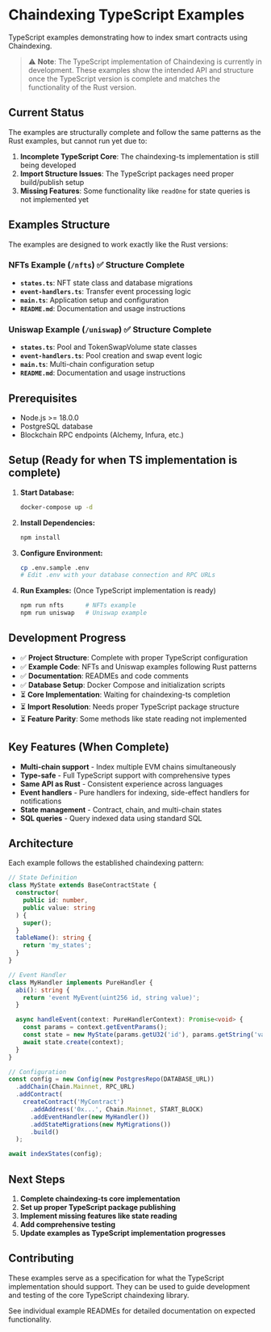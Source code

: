 # Chaindexing TypeScript Examples

TypeScript examples demonstrating how to index smart contracts using Chaindexing.

> ⚠️ **Note**: The TypeScript implementation of Chaindexing is currently in development. These examples show the intended API and structure once the TypeScript version is complete and matches the functionality of the Rust version.

## Current Status

The examples are structurally complete and follow the same patterns as the Rust examples, but cannot run yet due to:

1. **Incomplete TypeScript Core**: The chaindexing-ts implementation is still being developed
2. **Import Structure Issues**: The TypeScript packages need proper build/publish setup
3. **Missing Features**: Some functionality like `readOne` for state queries is not implemented yet

## Examples Structure

The examples are designed to work exactly like the Rust versions:

### NFTs Example (`/nfts`) ✅ Structure Complete

- **`states.ts`**: NFT state class and database migrations
- **`event-handlers.ts`**: Transfer event processing logic
- **`main.ts`**: Application setup and configuration
- **`README.md`**: Documentation and usage instructions

### Uniswap Example (`/uniswap`) ✅ Structure Complete

- **`states.ts`**: Pool and TokenSwapVolume state classes
- **`event-handlers.ts`**: Pool creation and swap event logic
- **`main.ts`**: Multi-chain configuration setup
- **`README.md`**: Documentation and usage instructions

## Prerequisites

- Node.js >= 18.0.0
- PostgreSQL database
- Blockchain RPC endpoints (Alchemy, Infura, etc.)

## Setup (Ready for when TS implementation is complete)

1. **Start Database:**

   ```bash
   docker-compose up -d
   ```

2. **Install Dependencies:**

   ```bash
   npm install
   ```

3. **Configure Environment:**

   ```bash
   cp .env.sample .env
   # Edit .env with your database connection and RPC URLs
   ```

4. **Run Examples:** (Once TypeScript implementation is ready)
   ```bash
   npm run nfts      # NFTs example
   npm run uniswap   # Uniswap example
   ```

## Development Progress

- ✅ **Project Structure**: Complete with proper TypeScript configuration
- ✅ **Example Code**: NFTs and Uniswap examples following Rust patterns
- ✅ **Documentation**: READMEs and code comments
- ✅ **Database Setup**: Docker Compose and initialization scripts
- ⏳ **Core Implementation**: Waiting for chaindexing-ts completion
- ⏳ **Import Resolution**: Needs proper TypeScript package structure
- ⏳ **Feature Parity**: Some methods like state reading not implemented

## Key Features (When Complete)

- **Multi-chain support** - Index multiple EVM chains simultaneously
- **Type-safe** - Full TypeScript support with comprehensive types
- **Same API as Rust** - Consistent experience across languages
- **Event handlers** - Pure handlers for indexing, side-effect handlers for notifications
- **State management** - Contract, chain, and multi-chain states
- **SQL queries** - Query indexed data using standard SQL

## Architecture

Each example follows the established chaindexing pattern:

```typescript
// State Definition
class MyState extends BaseContractState {
  constructor(
    public id: number,
    public value: string
  ) {
    super();
  }
  tableName(): string {
    return 'my_states';
  }
}

// Event Handler
class MyHandler implements PureHandler {
  abi(): string {
    return 'event MyEvent(uint256 id, string value)';
  }

  async handleEvent(context: PureHandlerContext): Promise<void> {
    const params = context.getEventParams();
    const state = new MyState(params.getU32('id'), params.getString('value'));
    await state.create(context);
  }
}

// Configuration
const config = new Config(new PostgresRepo(DATABASE_URL))
  .addChain(Chain.Mainnet, RPC_URL)
  .addContract(
    createContract('MyContract')
      .addAddress('0x...', Chain.Mainnet, START_BLOCK)
      .addEventHandler(new MyHandler())
      .addStateMigrations(new MyMigrations())
      .build()
  );

await indexStates(config);
```

## Next Steps

1. **Complete chaindexing-ts core implementation**
2. **Set up proper TypeScript package publishing**
3. **Implement missing features like state reading**
4. **Add comprehensive testing**
5. **Update examples as TypeScript implementation progresses**

## Contributing

These examples serve as a specification for what the TypeScript implementation should support. They can be used to guide development and testing of the core TypeScript chaindexing library.

See individual example READMEs for detailed documentation on expected functionality.
